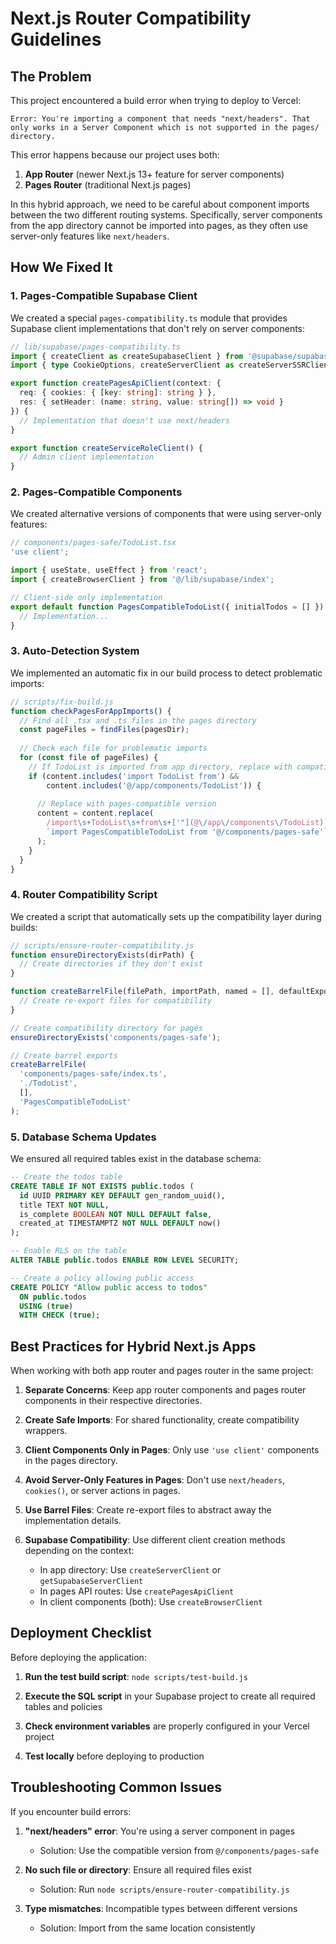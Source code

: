 # Next.js Router Compatibility Guidelines

## The Problem

This project encountered a build error when trying to deploy to Vercel:

```
Error: You're importing a component that needs "next/headers". That only works in a Server Component which is not supported in the pages/ directory.
```

This error happens because our project uses both:

1. **App Router** (newer Next.js 13+ feature for server components)
2. **Pages Router** (traditional Next.js pages)

In this hybrid approach, we need to be careful about component imports between the two different routing systems. Specifically, server components from the app directory cannot be imported into pages, as they often use server-only features like `next/headers`.

## How We Fixed It

### 1. Pages-Compatible Supabase Client

We created a special `pages-compatibility.ts` module that provides Supabase client implementations that don't rely on server components:

```typescript
// lib/supabase/pages-compatibility.ts
import { createClient as createSupabaseClient } from '@supabase/supabase-js'
import { type CookieOptions, createServerClient as createServerSSRClient } from '@supabase/ssr'

export function createPagesApiClient(context: {
  req: { cookies: { [key: string]: string } },
  res: { setHeader: (name: string, value: string[]) => void }
}) {
  // Implementation that doesn't use next/headers
}

export function createServiceRoleClient() {
  // Admin client implementation
}
```

### 2. Pages-Compatible Components

We created alternative versions of components that were using server-only features:

```typescript
// components/pages-safe/TodoList.tsx
'use client';

import { useState, useEffect } from 'react';
import { createBrowserClient } from '@/lib/supabase/index';

// Client-side only implementation
export default function PagesCompatibleTodoList({ initialTodos = [] }) {
  // Implementation...
}
```

### 3. Auto-Detection System

We implemented an automatic fix in our build process to detect problematic imports:

```javascript
// scripts/fix-build.js
function checkPagesForAppImports() {
  // Find all .tsx and .ts files in the pages directory
  const pageFiles = findFiles(pagesDir);
  
  // Check each file for problematic imports
  for (const file of pageFiles) {
    // If TodoList is imported from app directory, replace with compatible version
    if (content.includes('import TodoList from') && 
        content.includes('@/app/components/TodoList')) {
      
      // Replace with pages-compatible version
      content = content.replace(
        /import\s+TodoList\s+from\s+['"](@\/app\/components\/TodoList)['"]/g,
        `import PagesCompatibleTodoList from '@/components/pages-safe'`
      );
    }
  }
}
```

### 4. Router Compatibility Script

We created a script that automatically sets up the compatibility layer during builds:

```javascript
// scripts/ensure-router-compatibility.js
function ensureDirectoryExists(dirPath) {
  // Create directories if they don't exist
}

function createBarrelFile(filePath, importPath, named = [], defaultExport = null) {
  // Create re-export files for compatibility
}

// Create compatibility directory for pages
ensureDirectoryExists('components/pages-safe');

// Create barrel exports
createBarrelFile(
  'components/pages-safe/index.ts',
  './TodoList',
  [],
  'PagesCompatibleTodoList'
);
```

### 5. Database Schema Updates

We ensured all required tables exist in the database schema:

```sql
-- Create the todos table
CREATE TABLE IF NOT EXISTS public.todos (
  id UUID PRIMARY KEY DEFAULT gen_random_uuid(),
  title TEXT NOT NULL,
  is_complete BOOLEAN NOT NULL DEFAULT false,
  created_at TIMESTAMPTZ NOT NULL DEFAULT now()
);

-- Enable RLS on the table
ALTER TABLE public.todos ENABLE ROW LEVEL SECURITY;

-- Create a policy allowing public access
CREATE POLICY "Allow public access to todos" 
  ON public.todos 
  USING (true) 
  WITH CHECK (true);
```

## Best Practices for Hybrid Next.js Apps

When working with both app router and pages router in the same project:

1. **Separate Concerns**: Keep app router components and pages router components in their respective directories.

2. **Create Safe Imports**: For shared functionality, create compatibility wrappers.

3. **Client Components Only in Pages**: Only use `'use client'` components in the pages directory.

4. **Avoid Server-Only Features in Pages**: Don't use `next/headers`, `cookies()`, or server actions in pages.

5. **Use Barrel Files**: Create re-export files to abstract away the implementation details.

6. **Supabase Compatibility**: Use different client creation methods depending on the context:
   - In app directory: Use `createServerClient` or `getSupabaseServerClient`
   - In pages API routes: Use `createPagesApiClient`
   - In client components (both): Use `createBrowserClient`

## Deployment Checklist

Before deploying the application:

1. **Run the test build script**: `node scripts/test-build.js`

2. **Execute the SQL script** in your Supabase project to create all required tables and policies

3. **Check environment variables** are properly configured in your Vercel project

4. **Test locally** before deploying to production

## Troubleshooting Common Issues

If you encounter build errors:

1. **"next/headers" error**: You're using a server component in pages
   - Solution: Use the compatible version from `@/components/pages-safe`

2. **No such file or directory**: Ensure all required files exist
   - Solution: Run `node scripts/ensure-router-compatibility.js`

3. **Type mismatches**: Incompatible types between different versions
   - Solution: Import from the same location consistently 